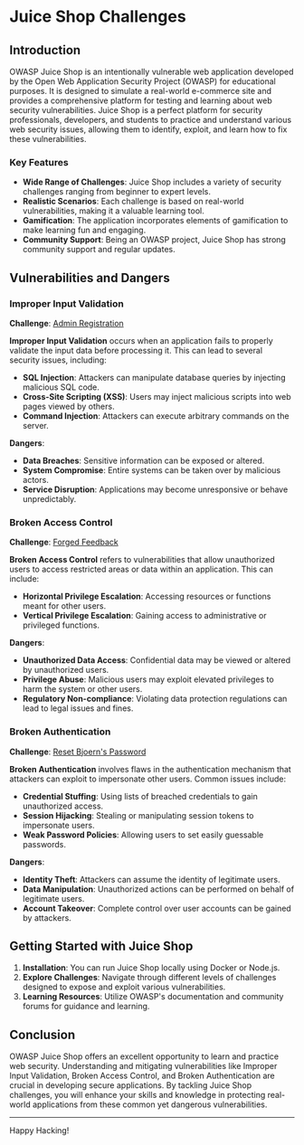 # Juice Shop Challenges

## Introduction

OWASP Juice Shop is an intentionally vulnerable web application developed by the Open Web Application Security Project (OWASP) for educational purposes. It is designed to simulate a real-world e-commerce site and provides a comprehensive platform for testing and learning about web security vulnerabilities. Juice Shop is a perfect platform for security professionals, developers, and students to practice and understand various web security issues, allowing them to identify, exploit, and learn how to fix these vulnerabilities.

### Key Features

- **Wide Range of Challenges**: Juice Shop includes a variety of security challenges ranging from beginner to expert levels.
- **Realistic Scenarios**: Each challenge is based on real-world vulnerabilities, making it a valuable learning tool.
- **Gamification**: The application incorporates elements of gamification to make learning fun and engaging.
- **Community Support**: Being an OWASP project, Juice Shop has strong community support and regular updates.

## Vulnerabilities and Dangers

### Improper Input Validation

**Challenge**: [Admin Registration](./Admin_Registration/README.md)

**Improper Input Validation** occurs when an application fails to properly validate the input data before processing it. This can lead to several security issues, including:

- **SQL Injection**: Attackers can manipulate database queries by injecting malicious SQL code.
- **Cross-Site Scripting (XSS)**: Users may inject malicious scripts into web pages viewed by others.
- **Command Injection**: Attackers can execute arbitrary commands on the server.

**Dangers**:

- **Data Breaches**: Sensitive information can be exposed or altered.
- **System Compromise**: Entire systems can be taken over by malicious actors.
- **Service Disruption**: Applications may become unresponsive or behave unpredictably.

### Broken Access Control

**Challenge**: [Forged Feedback](./Forged_Feedback/README.md)

**Broken Access Control** refers to vulnerabilities that allow unauthorized users to access restricted areas or data within an application. This can include:

- **Horizontal Privilege Escalation**: Accessing resources or functions meant for other users.
- **Vertical Privilege Escalation**: Gaining access to administrative or privileged functions.

**Dangers**:

- **Unauthorized Data Access**: Confidential data may be viewed or altered by unauthorized users.
- **Privilege Abuse**: Malicious users may exploit elevated privileges to harm the system or other users.
- **Regulatory Non-compliance**: Violating data protection regulations can lead to legal issues and fines.

### Broken Authentication

**Challenge**: [Reset Bjoern's Password](./Reset_Bjoerns_Password/README.md)

**Broken Authentication** involves flaws in the authentication mechanism that attackers can exploit to impersonate other users. Common issues include:

- **Credential Stuffing**: Using lists of breached credentials to gain unauthorized access.
- **Session Hijacking**: Stealing or manipulating session tokens to impersonate users.
- **Weak Password Policies**: Allowing users to set easily guessable passwords.

**Dangers**:

- **Identity Theft**: Attackers can assume the identity of legitimate users.
- **Data Manipulation**: Unauthorized actions can be performed on behalf of legitimate users.
- **Account Takeover**: Complete control over user accounts can be gained by attackers.

## Getting Started with Juice Shop

1. **Installation**: You can run Juice Shop locally using Docker or Node.js.
2. **Explore Challenges**: Navigate through different levels of challenges designed to expose and exploit various vulnerabilities.
3. **Learning Resources**: Utilize OWASP's documentation and community forums for guidance and learning.

## Conclusion

OWASP Juice Shop offers an excellent opportunity to learn and practice web security. Understanding and mitigating vulnerabilities like Improper Input Validation, Broken Access Control, and Broken Authentication are crucial in developing secure applications. By tackling Juice Shop challenges, you will enhance your skills and knowledge in protecting real-world applications from these common yet dangerous vulnerabilities.

---

Happy Hacking!

